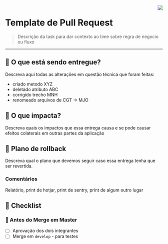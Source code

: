 <img align="right" src="https://www.webfx.com/wp-content/themes/fx/assets/img/tools/emoji-cheat-sheet/graphics/emojis/bulb.png"/>

# Template de Pull Request

> Descrição da task para dar contexto ao time sobre regra de negocio ou fluxo

---

## 🛒 O que está sendo entregue?

Descreva aqui todas as alterações em questão técnica que foram feitas:

- criado metodo XYZ
- deletado atributo ABC
- corrigido trecho MNH
- renomeado arquivos de CGT -> MJO

## 🧐 O que impacta?

Descreva quais os impactos que essa entrega causa e se pode causar efeitos colaterais em outras partes da aplicação

## 🔄 Plano de rollback

Descreva qual o plano que devemos seguir caso essa entrega tenha que ser revertida.

### Comentários

Relatório, print de hotjar, print de sentry, print de algum outro lugar

## 📝 Checklist

### 🛑 Antes do Merge em Master

- [ ] Aprovação dos dois integrantes
- [ ] Merge em `develop` - para testes

